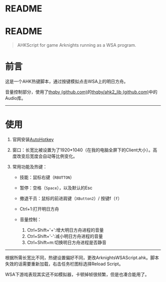 # README

# README

> AHKScript for game Arknights running as a WSA program.

# 前言

这是一个AHK热键脚本，通过按键模拟点击WSA上的明日方舟。

音量控制部分，使用了[thqby (github.com)](https://github.com/thqby)的[thqby/ahk2_lib (github.com)](https://github.com/thqby/ahk2_lib)中的Audio库。

---

# 使用

1. 官网安装[AutoHotkey](https://www.autohotkey.com/)
2. 窗口：长宽比被设置为了1920*1040（在我的电脑全屏下的Client大小）。高度改变后宽度会自动等比例变化。
3. 常用功能及热键：

    * 技能：鼠标右键（`RBUTTON`​​）
    * 暂停：空格（`Space`​​），以及默认的Esc
    * 撤退干员：鼠标的前进肩键（`XButton2`​）/ 按键f（​`f`​）
    * Ctrl+1:打开明日方舟
    * 音量控制：

      1. Ctrl+Shift+'+':增大明日方舟进程的音量
      2. Ctrl+Shift+'-':减小明日方舟进程的音量
      3. Ctrl+Shift+m:切换明日方舟进程是否静音

---

根据所需长宽比不同，热键设置偏好不同，更改ArknightsWSAScript.ahk。脚本失效的话需要重新加载，右击任务栏图标选择Reload Script。

WSA下游戏表现其实还不如模拟器，卡顿掉帧很频繁，但是也凑合能用了。

‍

‍
